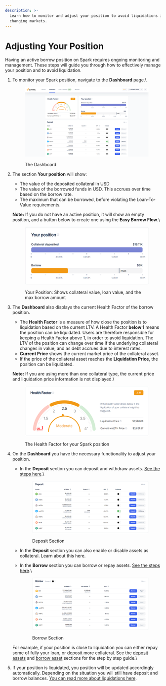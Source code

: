 ```yaml
---
description: >-
  Learn how to monitor and adjust your position to avoid liquidations in
  changing markets.
---
```


# Adjusting Your Position

Having an active borrow position on Spark requires ongoing monitoring and management. These steps will guide you through how to effectively manage your position and to avoid liquidation.

1.  To monitor your Spark position, navigate to the **Dashboard** page.\


    <figure><img src="../../.gitbook/assets/dashboard-overview (1).png" alt=""><figcaption><p>The Dashboard</p></figcaption></figure>


2.  The section **Your position** will show:

    * The value of the deposited collateral in USD
    * The value of the borrowed funds in USD. This accrues over time based on the borrow rate.
    * The maximum that can be borrowed, before violating the Loan-To-Value requirements.

    **Note:** If you do not have an active position, it will show an empty position, and a button below to create one using the **Easy Borrow Flow**.\


    <figure><img src="../../.gitbook/assets/your-position.png" alt=""><figcaption><p>Your Position: Shows collateral value, loan value, and the max borrow amount</p></figcaption></figure>


3.  The **Dashboard** also displays the current Health Factor of the borrow position.

    * The **Health Factor** is a measure of how close the position is to liquidation based on the current LTV. A Health Factor **below 1** means the position can be liquidated. Users are therefore responsible for keeping a Health Factor above 1, in order to avoid liquidation. The LTV of the position can change over time if the underlying collateral changes in value, and as debt accrues due to interest rates.
    * **Current Price** shows the current market price of the collateral asset.
    * If the price of the collateral asset reaches the **Liquidation Price**, the position can be liquidated.

    **Note:** If you are using more than one collateral type, the current price and liquidation price information is not displayed.\


    <figure><img src="../../.gitbook/assets/health-factor (1).png" alt=""><figcaption><p>The Health Factor for your Spark position</p></figcaption></figure>


4.  On the **Dashboard** you have the necessary functionality to adjust your position.

    *   In the **Deposit** section you can deposit and withdraw assets. [See the steps here](deposit-assets.md).\


        <figure><img src="../../.gitbook/assets/deposit-section.png" alt=""><figcaption><p>Deposit Section</p></figcaption></figure>
    * In the **Deposit** section you can also enable or disable assets as collateral. Learn about this here.
    *   In the **Borrow** section you can borrow or repay assets. [See the steps here](borrow-assets.md).\


        <figure><img src="../../.gitbook/assets/borrow-section.png" alt=""><figcaption><p>Borrow Section</p></figcaption></figure>

    For example, if your position is close to liquidation you can either repay some of fully your loan, or deposit more collateral. See the [deposit assets](deposit-assets.md) and [borrow asset](borrow-assets.md) sections for the step by step guide.\

5. If your position is liquidated, you position will be updated accordingly automatically. Depending on the situation you will still have deposit and borrow balances. [You can read more about liquidations here](../../defi-infrastructure/sparklend/liquidations.md).
